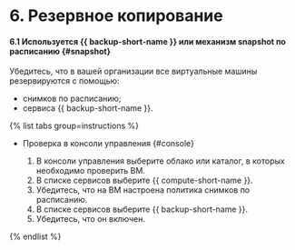 # 6. Резервное копирование


#### 6.1 Используется {{ backup-short-name }} или механизм snapshot по расписанию {#snapshot}

Убедитесь, что в вашей организации все виртуальные машины резервируются с помощью: 
* снимков по расписанию;
* сервиса {{ backup-short-name }}.

{% list tabs group=instructions %}

- Проверка в консоли управления {#console}

  1. В консоли управления выберите облако или каталог, в которых необходимо проверить ВМ.
  1. В списке сервисов выберите {{ compute-short-name }}.
  1. Убедитесь, что на ВМ настроена политика снимков по расписанию.
  1. В списке сервисов выберите {{ backup-short-name }}.
  1. Убедитесь, что он включен.

{% endlist %}
